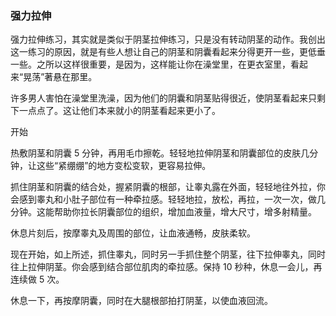 ### 强力拉伸
强力拉伸练习，其实就是类似于阴茎拉伸练习，只是没有转动阴茎的动作。我创出这一练习的原因，就是有些人想让自己的阴茎和阴囊看起来分得更开一些，更低垂一些。之所以这样很重要，是因为，这样能让你在澡堂里，在更衣室里，看起来“晃荡”著悬在那里。

许多男人害怕在澡堂里洗澡，因为他们的阴囊和阴茎贴得很近，使阴茎看起来只剩下一点点了。这让他们本来就小的阴茎看起来更小了。

开始

热敷阴茎和阴囊 5 分钟，再用毛巾擦乾。轻轻地拉伸阴茎和阴囊部位的皮肤几分钟，让这些“紧绷绷”的地方变松变软，更容易拉伸。

抓住阴茎和阴囊的结合处，握紧阴囊的根部，让睾丸露在外面，轻轻地往外拉，你会感到睾丸和小肚子部位有一种牵拉感。轻轻地拉，放松，再拉，一次一次，做几分钟。这能帮助你拉长阴囊部位的组织，增加血液量，增大尺寸，增多射精量。

休息片刻后，按摩睾丸及周围的部位，让血液通畅，皮肤柔软。

现在开始，如上所述，抓住睾丸，同时另一手抓住整个阴茎，往下拉伸睾丸，同时往上拉伸阴茎。你会感到结合部位肌肉的牵拉感。保持 10 秒种，休息一会儿，再连续做 5 次。

休息一下，再按摩阴囊，同时在大腿根部拍打阴茎，以使血液回流。
